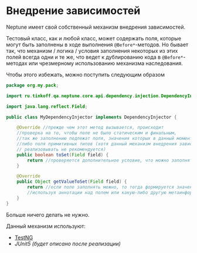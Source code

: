 # Внедрение зависимостей

Neptune имеет свой собственный механизм внедрения зависимостей.

Тестовый класс, как и любой класс, может содержать поля, которые могут быть заполнены в ходе выполнения `@Before*`-методов.
Но бывает так, что механизм / логика / условия заполнения некоторых из этих полей всегда одни и те же, что ведет к 
дублированию кода в `@Before*`-методах или чрезмерному использованию механизма наследования. 

Чтобы этого избежать, можно поступить следующим образом

```java
package org.my.pack;

import ru.tinkoff.qa.neptune.core.api.dependency.injection.DependencyInjector;

import java.lang.reflect.Field;

public class MyDependencyInjector implements DependencyInjector {

    @Override //прежде чем этот метод вызывается, происходит
    //проверка на то, чтобы поле не было статическим и финальным,
    //так же заполнению подлежат поля, значения которых в данный момент == null,
    //либо поля примитивных типов (хотя данный механизм внедрения зависимостей для полей примитивных типов
    // реализовывать не рекомендуется)
    public boolean toSet(Field field) {
        return //проверяется дополнительное условие, что можно заполнять поле;
    }

    @Override
    public Object getValueToSet(Field field) {
        return //если поле заполнять можно, то тогда формируется значение для этого поля,
        //используя аннотации над полем или какую-либо другую метаинформацию (java.reflection) данного поля ;
    }
}
```

Больше ничего делать не нужно.

Данный механизм используют:
- [TestNG](./../../../testng.integration/doc/rus/README.MD#Внедрение-зависимостей)
- _JUnit5 (будет описано после реализации)_ 